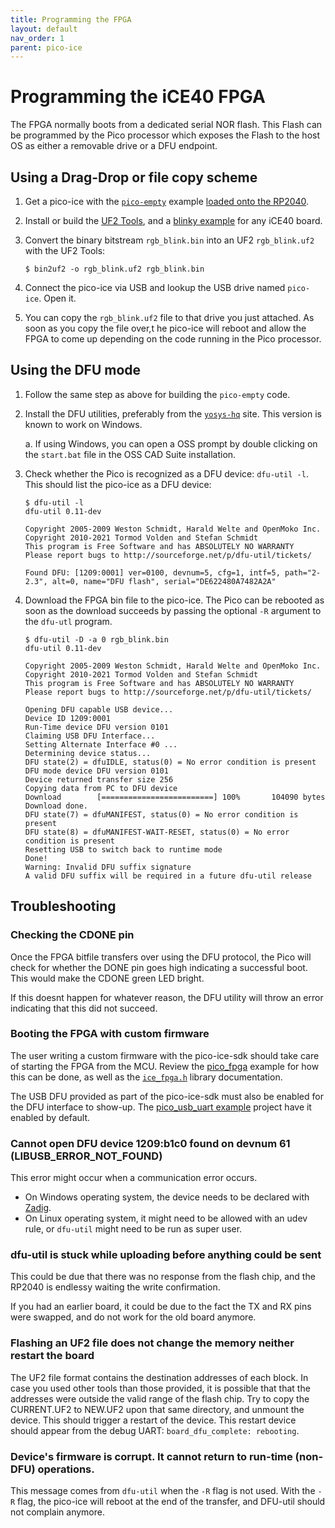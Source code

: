 ```yaml
---
title: Programming the FPGA
layout: default
nav_order: 1
parent: pico-ice
---
```


# Programming the iCE40 FPGA

The FPGA normally boots from a dedicated serial NOR flash.
This Flash can be programmed by the Pico processor which exposes the Flash to the host OS as either a removable drive or a DFU endpoint.

## Using a Drag-Drop or file copy scheme

1. Get a pico-ice with the [`pico-empty`](https://github.com/tinyvision-ai-inc/pico-ice-sdk/tree/main/example/pico-empty) example [loaded onto the RP2040](programming_the_mcu.html).

2. Install or build the [UF2 Tools](uf2_tools.html),
   and a [blinky example](https://github.com/tinyvision-ai-inc/UPduino-v3.0/blob/master/RTL/blink_led/rgb_blink.bin) for any iCE40 board.

3. Convert the binary bitstream `rgb_blink.bin` into an UF2 `rgb_blink.uf2` with the UF2 Tools:

    ```shell
    $ bin2uf2 -o rgb_blink.uf2 rgb_blink.bin
    ```

4. Connect the pico-ice via USB and lookup the USB drive named `pico-ice`. Open it.

5. You can copy the `rgb_blink.uf2` file to that drive you just attached.
   As soon as you copy the file over,t he pico-ice will reboot and allow the FPGA to come up depending on the code running in the Pico processor.

## Using the DFU mode

1. Follow the same step as above for building the `pico-empty` code.

2. Install the DFU utilities, preferably from the [`yosys-hq`](https://www.yosyshq.com/tabby-cad-datasheet) site. This version is known to work on Windows.

    a. If using Windows, you can open a OSS prompt by double clicking on the `start.bat` file in the OSS CAD Suite installation.

3. Check whether the Pico is recognized as a DFU device: `dfu-util -l`.
   This should list the pico-ice as a DFU device:

    ```shell
    $ dfu-util -l
    dfu-util 0.11-dev

    Copyright 2005-2009 Weston Schmidt, Harald Welte and OpenMoko Inc.
    Copyright 2010-2021 Tormod Volden and Stefan Schmidt
    This program is Free Software and has ABSOLUTELY NO WARRANTY
    Please report bugs to http://sourceforge.net/p/dfu-util/tickets/

    Found DFU: [1209:0001] ver=0100, devnum=5, cfg=1, intf=5, path="2-2.3", alt=0, name="DFU flash", serial="DE622480A7482A2A"
    ```

4. Download the FPGA bin file to the pico-ice.
   The Pico can be rebooted as soon as the download succeeds by passing the optional `-R` argument to the `dfu-utl` program.

    ```shell
    $ dfu-util -D -a 0 rgb_blink.bin
    dfu-util 0.11-dev

    Copyright 2005-2009 Weston Schmidt, Harald Welte and OpenMoko Inc.
    Copyright 2010-2021 Tormod Volden and Stefan Schmidt
    This program is Free Software and has ABSOLUTELY NO WARRANTY
    Please report bugs to http://sourceforge.net/p/dfu-util/tickets/

    Opening DFU capable USB device...
    Device ID 1209:0001
    Run-Time device DFU version 0101
    Claiming USB DFU Interface...
    Setting Alternate Interface #0 ...
    Determining device status...
    DFU state(2) = dfuIDLE, status(0) = No error condition is present
    DFU mode device DFU version 0101
    Device returned transfer size 256
    Copying data from PC to DFU device
    Download        [=========================] 100%       104090 bytes
    Download done.
    DFU state(7) = dfuMANIFEST, status(0) = No error condition is present
    DFU state(8) = dfuMANIFEST-WAIT-RESET, status(0) = No error condition is present
    Resetting USB to switch back to runtime mode
    Done!
    Warning: Invalid DFU suffix signature
    A valid DFU suffix will be required in a future dfu-util release
    ```

## Troubleshooting

### Checking the CDONE pin

Once the FPGA bitfile transfers over using the DFU protocol,
the Pico will check for whether the DONE pin goes high indicating a successful boot.
This would make the CDONE green LED bright.

If this doesnt happen for whatever reason,
the DFU utility will throw an error indicating that this did not succeed.

### Booting the FPGA with custom firmware

The user writing a custom firmware with the pico-ice-sdk should take care of starting the FPGA from the MCU.
Review the [pico_fpga](https://github.com/tinyvision-ai-inc/pico-ice-sdk/tree/main/examples/pico_fpga) example
for how this can be done, as well as the [`ice_fpga.h`](ice_fpga.html) library documentation.

The USB DFU provided as part of the pico-ice-sdk must also be enabled for the DFU interface to show-up.
The [pico_usb_uart example](https://github.com/tinyvision-ai-inc/pico-ice-sdk/tree/main/examples/pico_usb_uart) project have it enabled by default.

### Cannot open DFU device 1209:b1c0 found on devnum 61 (LIBUSB_ERROR_NOT_FOUND)

This error might occur when a communication error occurs.

- On Windows operating system, the device needs to be declared with [Zadig](https://zadig.akeo.ie/).
- On Linux operating system, it might need to be allowed with an udev rule,
  or `dfu-util` might need to be run as super user.

### dfu-util is stuck while uploading before anything could be sent

This could be due that there was no response from the flash chip, and the RP2040 is endlessy waiting the write confirmation.

If you had an earlier board, it could be due to the fact the TX and RX pins were swapped, and do not work for the old board anymore.

### Flashing an UF2 file does not change the memory neither restart the board

The UF2 file format contains the destination addresses of each block.
In case you used other tools than those provided,
it is possible that that the addresses were outside the valid range of the flash chip.
Try to copy the CURRENT.UF2 to NEW.UF2 upon that same directory, and unmount the device.
This should trigger a restart of the device.
This restart device should appear from the debug UART: `board_dfu_complete: rebooting`.

### Device's firmware is corrupt. It cannot return to run-time (non-DFU) operations.

This message comes from `dfu-util` when the `-R` flag is not used.
With the `-R` flag, the pico-ice will reboot at the end of the transfer,
and DFU-util should not complain anymore.
